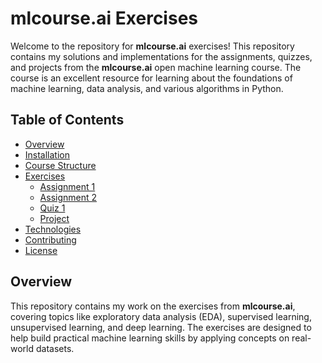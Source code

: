 # mlcourse.ai Exercises

Welcome to the repository for **mlcourse.ai** exercises! This repository contains my solutions and implementations for the assignments, quizzes, and projects from the **mlcourse.ai** open machine learning course. The course is an excellent resource for learning about the foundations of machine learning, data analysis, and various algorithms in Python.

## Table of Contents

- [Overview](#overview)
- [Installation](#installation)
- [Course Structure](#course-structure)
- [Exercises](#exercises)
  - [Assignment 1](#assignment-1)
  - [Assignment 2](#assignment-2)
  - [Quiz 1](#quiz-1)
  - [Project](#project)
- [Technologies](#technologies)
- [Contributing](#contributing)
- [License](#license)

## Overview

This repository contains my work on the exercises from **mlcourse.ai**, covering topics like exploratory data analysis (EDA), supervised learning, unsupervised learning, and deep learning. The exercises are designed to help build practical machine learning skills by applying concepts on real-world datasets.
